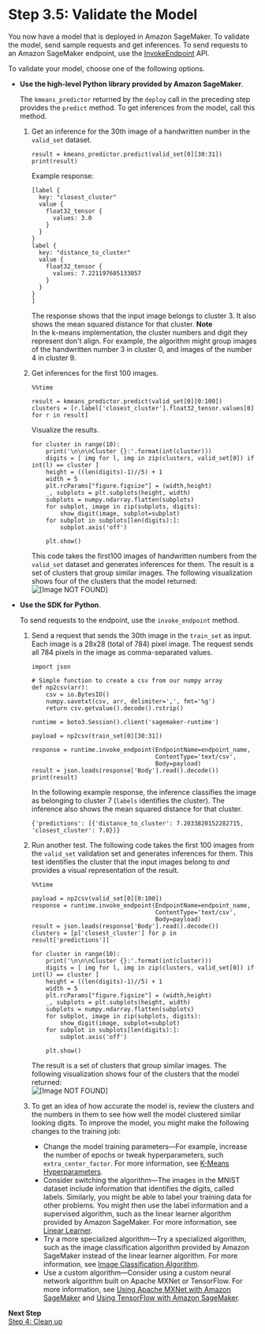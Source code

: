 # Step 3\.5: Validate the Model<a name="ex1-test-model"></a>

You now have a model that is deployed in Amazon SageMaker\. To validate the model, send sample requests and get inferences\. To send requests to an Amazon SageMaker endpoint, use the [InvokeEndpoint](API_runtime_InvokeEndpoint.md) API\. 

To validate your model, choose one of the following options\. 
+ **Use the high\-level Python library provided by Amazon SageMaker**\. 

  The `kmeans_predictor` returned by the `deploy` call in the preceding step provides the `predict` method\. To get inferences from the model, call this method\. 

  1. Get an inference for the 30th image of a handwritten number in the `valid_set` dataset\.

     ```
     result = kmeans_predictor.predict(valid_set[0][30:31])
     print(result)
     ```

     Example response: 

     ```
     [label {
       key: "closest_cluster"
       value {
         float32_tensor {
           values: 3.0
         }
       }
     }
     label {
       key: "distance_to_cluster"
       value {
         float32_tensor {
           values: 7.221197605133057
         }
       }
     }
     ]
     ```

     The response shows that the input image belongs to cluster 3\. It also shows the mean squared distance for that cluster\. 
**Note**  
In the k\-means implementation, the cluster numbers and digit they represent don't align\. For example, the algorithm might group images of the handwritten number 3 in cluster 0, and images of the number 4 in cluster 9\.

  1. Get inferences for the first 100 images\.

     ```
     %%time 
     
     result = kmeans_predictor.predict(valid_set[0][0:100])
     clusters = [r.label['closest_cluster'].float32_tensor.values[0] for r in result]
     ```

     Visualize the results\.

     ```
     for cluster in range(10):
         print('\n\n\nCluster {}:'.format(int(cluster)))
         digits = [ img for l, img in zip(clusters, valid_set[0]) if int(l) == cluster ]
         height = ((len(digits)-1)//5) + 1
         width = 5
         plt.rcParams["figure.figsize"] = (width,height)
         _, subplots = plt.subplots(height, width)
         subplots = numpy.ndarray.flatten(subplots)
         for subplot, image in zip(subplots, digits):
             show_digit(image, subplot=subplot)
         for subplot in subplots[len(digits):]:
             subplot.axis('off')
     
         plt.show()
     ```

     This code takes the first100 images of handwritten numbers from the `valid_set` dataset and generates inferences for them\. The result is a set of clusters that group similar images\. The following visualization shows four of the clusters that the model returned:   
![\[Image NOT FOUND\]](http://docs.aws.amazon.com/sagemaker/latest/dg/images/sagemaker-validate-kmeans-model-10.png)
+ **Use the SDK for Python**\. 

  To send requests to the endpoint, use the `invoke_endpoint` method\. 

  1. Send a request that sends the 30th image in the `train_set` as input\. Each image is a 28x28 \(total of 784\) pixel image\. The request sends all 784 pixels in the image as comma\-separated values\. 

     ```
     import json
     
     # Simple function to create a csv from our numpy array
     def np2csv(arr):
         csv = io.BytesIO()
         numpy.savetxt(csv, arr, delimiter=',', fmt='%g')
         return csv.getvalue().decode().rstrip()
     
     runtime = boto3.Session().client('sagemaker-runtime')
     
     payload = np2csv(train_set[0][30:31])
     
     response = runtime.invoke_endpoint(EndpointName=endpoint_name, 
                                        ContentType='text/csv', 
                                        Body=payload)
     result = json.loads(response['Body'].read().decode())
     print(result)
     ```

     In the following example response, the inference classifies the image as belonging to cluster 7 \(`labels` identifies the cluster\)\. The inference also shows the mean squared distance for that cluster\.

     ```
     {'predictions': [{'distance_to_cluster': 7.2033820152282715, 'closest_cluster': 7.0}]}
     ```

  1. Run another test\. The following code takes the first 100 images from the `valid_set` validation set and generates inferences for them\. This test identifies the cluster that the input images belong to *and* provides a visual representation of the result\.

     ```
     %%time 
     
     payload = np2csv(valid_set[0][0:100])
     response = runtime.invoke_endpoint(EndpointName=endpoint_name, 
                                        ContentType='text/csv', 
                                        Body=payload)
     result = json.loads(response['Body'].read().decode())
     clusters = [p['closest_cluster'] for p in result['predictions']]
     
     for cluster in range(10):
         print('\n\n\nCluster {}:'.format(int(cluster)))
         digits = [ img for l, img in zip(clusters, valid_set[0]) if int(l) == cluster ]
         height = ((len(digits)-1)//5) + 1
         width = 5
         plt.rcParams["figure.figsize"] = (width,height)
         _, subplots = plt.subplots(height, width)
         subplots = numpy.ndarray.flatten(subplots)
         for subplot, image in zip(subplots, digits):
             show_digit(image, subplot=subplot)
         for subplot in subplots[len(digits):]:
             subplot.axis('off')
     
         plt.show()
     ```

     The result is a set of clusters that group similar images\. The following visualization shows four of the clusters that the model returned:   
![\[Image NOT FOUND\]](http://docs.aws.amazon.com/sagemaker/latest/dg/images/sagemaker-validate-kmeans-model-10.png)

  1. To get an idea of how accurate the model is, review the clusters and the numbers in them to see how well the model clustered similar looking digits\. To improve the model, you might make the following changes to the training job:
     + Change the model training parameters—For example, increase the number of epochs or tweak hyperparameters, such `extra_center_factor`\. For more information, see [K\-Means Hyperparameters](k-means-api-config.md)\.
     + Consider switching the algorithm—The images in the MNIST dataset include information that identifies the digits, called labels\. Similarly, you might be able to label your training data for other problems\. You might then use the label information and a supervised algorithm, such as the linear learner algorithm provided by Amazon SageMaker\. For more information, see [Linear Learner](linear-learner.md)\.
     + Try a more specialized algorithm—Try a specialized algorithm, such as the image classification algorithm provided by Amazon SageMaker instead of the linear learner algorithm\. For more information, see [Image Classification Algorithm](image-classification.md)\. 
     + Use a custom algorithm—Consider using a custom neural network algorithm built on Apache MXNet or TensorFlow\. For more information, see [Using Apache MXNet with Amazon SageMaker](mxnet.md) and [Using TensorFlow with Amazon SageMaker](tf.md)\.

**Next Step**  
[Step 4: Clean up](ex1-cleanup.md)